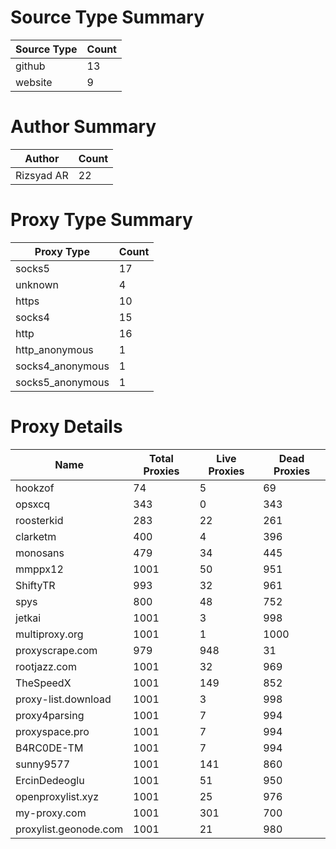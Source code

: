 # Source Type Summary

| Source Type | Count |
|-------------|-------|
| github | 13 |
| website | 9 |


# Author Summary

| Author | Count |
|--------|-------|
| Rizsyad AR | 22 |


# Proxy Type Summary

| Proxy Type | Count |
|------------|-------|
| socks5 | 17 |
| unknown | 4 |
| https | 10 |
| socks4 | 15 |
| http | 16 |
| http_anonymous | 1 |
| socks4_anonymous | 1 |
| socks5_anonymous | 1 |


# Proxy Details

| Name | Total Proxies | Live Proxies | Dead Proxies |
|------|---------------|--------------|---------------|
| hookzof | 74 | 5 | 69 |
| opsxcq | 343 | 0 | 343 |
| roosterkid | 283 | 22 | 261 |
| clarketm | 400 | 4 | 396 |
| monosans | 479 | 34 | 445 |
| mmppx12 | 1001 | 50 | 951 |
| ShiftyTR | 993 | 32 | 961 |
| spys | 800 | 48 | 752 |
| jetkai | 1001 | 3 | 998 |
| multiproxy.org | 1001 | 1 | 1000 |
| proxyscrape.com | 979 | 948 | 31 |
| rootjazz.com | 1001 | 32 | 969 |
| TheSpeedX | 1001 | 149 | 852 |
| proxy-list.download | 1001 | 3 | 998 |
| proxy4parsing | 1001 | 7 | 994 |
| proxyspace.pro | 1001 | 7 | 994 |
| B4RC0DE-TM | 1001 | 7 | 994 |
| sunny9577 | 1001 | 141 | 860 |
| ErcinDedeoglu | 1001 | 51 | 950 |
| openproxylist.xyz | 1001 | 25 | 976 |
| my-proxy.com | 1001 | 301 | 700 |
| proxylist.geonode.com | 1001 | 21 | 980 |
